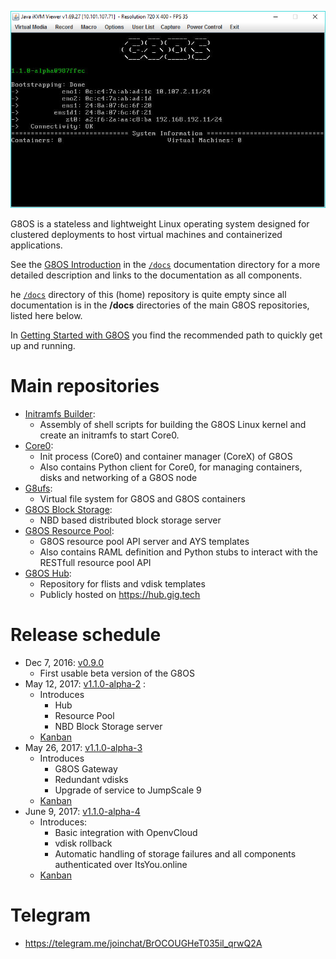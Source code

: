 ![G8OS console](g8os.png)

G8OS is a stateless and lightweight Linux operating system designed for clustered deployments to host virtual machines and containerized applications.

See the [G8OS Introduction](/docs/README.md) in the [`/docs`](/docs) documentation directory for a more detailed description and links to the documentation as all components.


he [`/docs`](/docs) directory of this (home) repository is quite empty since all documentation is in the **/docs** directories of the main G8OS repositories, listed here below.

In [Getting Started with G8OS](/docs/gettingstarted/gettingstarted.md) you find the recommended path to quickly get up and running.

# Main repositories

- [Initramfs Builder](https://github.com/g8os/initramfs):
  - Assembly of shell scripts for building the G8OS Linux kernel and create an initramfs to start Core0.
- [Core0](https://github.com/g8os/core0):
  - Init process (Core0) and container manager (CoreX) of G8OS
  - Also contains Python client for Core0, for managing containers, disks and networking of a G8OS node
- [G8ufs](https://github.com/g8os/g8ufs):
  - Virtual file system for G8OS and G8OS containers
- [G8OS Block Storage](https://github.com/g8os/blockstor):
  - NBD based distributed block storage server
- [G8OS Resource Pool](https://github.com/g8os/resourcepool):
  - G8OS resource pool API server and AYS templates
  - Also contains RAML definition and Python stubs to interact with the RESTfull resource pool API
- [G8OS Hub](https://github.com/g8os/hub):
  - Repository for flists and vdisk templates
  - Publicly hosted on https://hub.gig.tech

# Release schedule

- Dec 7, 2016: [v0.9.0](https://github.com/g8os/core0/releases/tag/v0.9.0)
  - First usable beta version of the G8OS
- May 12, 2017: [v1.1.0-alpha-2](https://github.com/g8os/home/blob/master/milestones/1.1.0-alpha-2.md) :
  - Introduces
    - Hub
    - Resource Pool
    - NBD Block Storage server
  - [Kanban](https://waffle.io/g8os/home?milestone=v1.1.0-alpha-2)
- May 26, 2017: [v1.1.0-alpha-3](https://github.com/g8os/home/blob/master/milestones/1.1.0-alpha-3.md)
  - Introduces
    - G8OS Gateway
    - Redundant vdisks
    - Upgrade of service to JumpScale 9
  - [Kanban](https://waffle.io/g8os/home?milestone=v1.1.0-alpha-3)
- June 9, 2017: [v1.1.0-alpha-4](https://github.com/g8os/home/blob/master/milestones/1.1.0-alpha-4.md)
  - Introduces:
    - Basic integration with OpenvCloud
    - vdisk rollback
    - Automatic handling of storage failures and all components authenticated over ItsYou.online
  - [Kanban](https://waffle.io/g8os/home?milestone=v1.1.0-alpha-4)

# Telegram

- https://telegram.me/joinchat/BrOCOUGHeT035il_qrwQ2A
